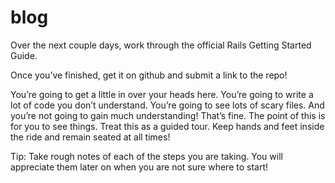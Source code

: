 # blog
Over the next couple days, work through the official Rails Getting Started Guide.

Once you’ve finished, get it on github and submit a link to the repo!

You’re going to get a little in over your heads here. You’re going to write a lot of code you don’t understand. You’re going to see lots of scary files. And you’re not going to gain much understanding! That’s fine. The point of this is for you to see things. Treat this as a guided tour. Keep hands and feet inside the ride and remain seated at all times!

Tip: Take rough notes of each of the steps you are taking. You will appreciate them later on when you are not sure where to start!
